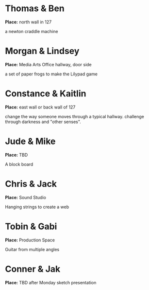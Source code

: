# Thomas & Ben

**Place:** north wall in 127

a newton craddle machine


# Morgan & Lindsey

**Place:** Media Arts Office hallway, door side

a set of paper frogs to make the Lilypad game


# Constance & Kaitlin

**Place:** east wall or back wall of 127

change the way someone moves through a typical hallway. challenge through darkness and "other senses".

# Jude & Mike

**Place:** TBD

A block board


# Chris & Jack

**Place:** Sound Studio

Hanging strings to create a web


# Tobin & Gabi

**Place:** Production Space

Guitar from multiple angles


# Conner & Jak

**Place:** TBD after Monday sketch presentation
